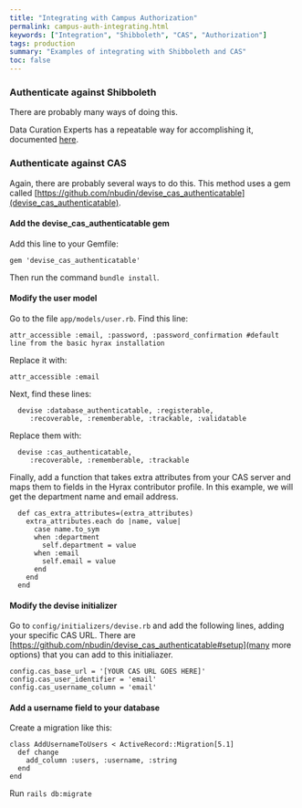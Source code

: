 ```yaml
---
title: "Integrating with Campus Authorization"
permalink: campus-auth-integrating.html
keywords: ["Integration", "Shibboleth", "CAS", "Authorization"]
tags: production
summary: "Examples of integrating with Shibboleth and CAS"
toc: false
---
```


### Authenticate against Shibboleth

There are probably many ways of doing this.

Data Curation Experts has a repeatable way for accomplishing it, documented [here](https://curationexperts.github.io/playbook/authentication/shibboleth.html).

### Authenticate against CAS

Again, there are probably several ways to do this. This method uses a gem called [https://github.com/nbudin/devise_cas_authenticatable](devise_cas_authenticatable).

#### Add the devise_cas_authenticatable gem

Add this line to your Gemfile:

    gem 'devise_cas_authenticatable'

Then run the command `bundle install`.

#### Modify the user model

Go to the file `app/models/user.rb`. Find this line:

    attr_accessible :email, :password, :password_confirmation #default line from the basic hyrax installation

Replace it with:

    attr_accessible :email

Next, find these lines:

      devise :database_authenticatable, :registerable,
         :recoverable, :rememberable, :trackable, :validatable


Replace them with:

      devise :cas_authenticatable,
         :recoverable, :rememberable, :trackable


Finally, add a function that takes extra attributes from your CAS server and maps them to fields in the Hyrax contributor profile. In this example, we will get the department name and email address.

      def cas_extra_attributes=(extra_attributes)
        extra_attributes.each do |name, value|
          case name.to_sym
          when :department
            self.department = value
          when :email
            self.email = value
          end
        end
      end

#### Modify the devise initializer

Go to `config/initializers/devise.rb` and add the following lines, adding your specific CAS URL. There are [https://github.com/nbudin/devise_cas_authenticatable#setup](many more options) that you can add to this initialiazer.

    config.cas_base_url = '[YOUR CAS URL GOES HERE]'
    config.cas_user_identifier = 'email'
    config.cas_username_column = 'email'

#### Add a username field to your database

Create a migration like this:

    class AddUsernameToUsers < ActiveRecord::Migration[5.1]
      def change
        add_column :users, :username, :string
      end
    end

Run `rails db:migrate`
